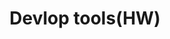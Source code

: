---
title: Devlop tools(HW)
layout: tag
permalink: /dev_tool/HW/
taxonomy: HW
entries_layout: grid
sidebar:
 nav: "docs"
---